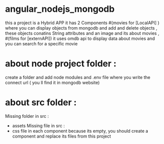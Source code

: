 # angular_nodejs_mongodb
this a project is a Hybrid APP it has 2 Components 
#(movies for [LocalAPI] )
where you can display objects from mongodb and add and delete objects , these objects conatins String attributes and an image
and its about movies , 
#(films for [externAPI])
it uses omdb api to display data about movies and you can search for a specific movie

# about node project folder :
create a folder and add node modules and .env file where you write the connect url ( you ll find it in mongodb website)

# about src folder :

Missing folder in src :
 - assets 
Missing file in src :
 - css file in each component because its empty, you should create a component and replace its files from this project
 
